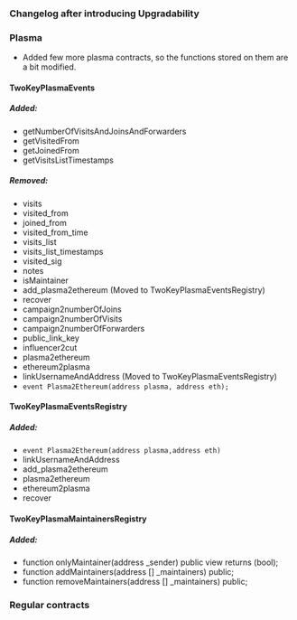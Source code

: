 ### Changelog after introducing Upgradability 

### Plasma
- Added few more plasma contracts, so the functions stored on them are a bit modified.

#### TwoKeyPlasmaEvents
##### Added:
- getNumberOfVisitsAndJoinsAndForwarders
- getVisitedFrom
- getJoinedFrom
- getVisitsListTimestamps

##### Removed:
- visits
- visited_from
- joined_from
- visited_from_time
- visits_list
- visits_list_timestamps
- visited_sig
- notes
- isMaintainer
- add_plasma2ethereum (Moved to TwoKeyPlasmaEventsRegistry)
- recover
- campaign2numberOfJoins
- campaign2numberOfVisits
- campaign2numberOfForwarders
- public_link_key
- influencer2cut
- plasma2ethereum
- ethereum2plasma
- linkUsernameAndAddress (Moved to TwoKeyPlasmaEventsRegistry)
- `event Plasma2Ethereum(address plasma, address eth);`


#### TwoKeyPlasmaEventsRegistry
##### Added:
- `event Plasma2Ethereum(address plasma,address eth)`
- linkUsernameAndAddress
- add_plasma2ethereum
- plasma2ethereum
- ethereum2plasma
- recover

#### TwoKeyPlasmaMaintainersRegistry
##### Added:
- function onlyMaintainer(address _sender) public view returns (bool);
- function addMaintainers(address [] _maintainers) public;
- function removeMaintainers(address [] _maintainers) public;



### Regular contracts
